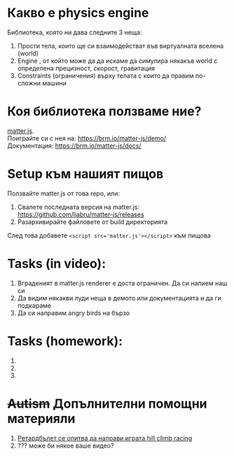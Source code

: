 # Какво е physics engine
Библиотека, която ни дава следните 3 неща:
 1) Прости тела, които ще си взаимодействат във виртуалната вселена (world)
 2) Engine , от който може да да искаме да симулира някакъв world с определена прецизност, скорост, гравитация
 3) Constraints (ограничения) върху телата с които да правим по-сложни машини

# Коя библиотека ползваме ние?
[matter.js](https://github.com/liabru/matter-js).  
Поиграйте си с нея на: https://brm.io/matter-js/demo/  
Документация: https://brm.io/matter-js/docs/


# Setup към нашият пищов
Ползвайте matter.js от това repo, или:
 1) Свалете последната версия на matter.js: https://github.com/liabru/matter-js/releases
 2) Разархивирайте файловете от build директорията

След това добавете `<script src='matter.js'></script>` към пищова

# Tasks (in video):
 1) Вграденият в matter.js renderer е доста ограничен. Да си напием наш си
 2) Да видим някакви луди неща в демото или документацията и да ги подкараме
 3) Да си направим angry birds на бързо

# Tasks (homework):
 1)
 2)
 3)

# ~~Autism~~ Допълнителни помощни материяли
 1) [Ретардбълет се опитва да направи играта hill climb racing](https://www.youtube.com/watch?v=BP6xtp_9UME)
 2) ??? може би някое ваше видео?
